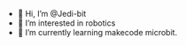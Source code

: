 - 👋 Hi, I’m @Jedi-bit
- 👀 I’m interested in robotics
- 🌱 I’m currently learning makecode microbit.

<!---
Jedi-bit/Jedi-bit is a ✨ special ✨ repository because its `README.md` (this file) appears on your GitHub profile.
You can click the Preview link to take a look at your changes.
--->
